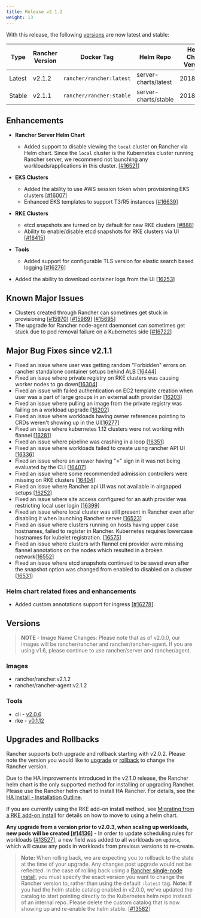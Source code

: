 ```yaml
---
title: Release v2.1.2
weight: 13
---
```


With this release, the following [versions](https://rancher.com/docs/rancher/v2.x/en/installation/server-tags/) are now latest and stable:

|Type | Rancher Version | Docker Tag |Helm Repo| Helm Chart Version |
|---|---|---|---|---|
| Latest | v2.1.2 | `rancher/rancher:latest` | server-charts/latest | 2018.11.1 |
| Stable | v2.1.1 | `rancher/rancher:stable` | server-charts/stable | 2018.10.2 |

## Enhancements

- **Rancher Server Helm Chart**
  - Added support to disable viewing the `local` cluster on Rancher via Helm chart. Since the `local` cluster is the Kubernetes cluster running Rancher server, we recommend not launching any workloads/applications in this cluster.  [[#16521](https://github.com/rancher/rancher/issues/16521)]

- **EKS Clusters**
  - Added the ability to use AWS session token when provisioning EKS clusters [[#16007](https://github.com/rancher/rancher/issues/16007)]
  - Enhanced EKS templates to support T3/R5 instances [[#16639](https://github.com/rancher/rancher/issues/16639)]

- **RKE Clusters**
  - etcd snapshots are turned on by default for new RKE clusters [[#888](https://github.com/rancher/rke/issues/888)]
  - Ability to enable/disable etcd snapshots for RKE clusters via UI [[#16415](https://github.com/rancher/rancher/issues/16415)]

- **Tools**
  - Added support for configurable TLS version for elastic search based logging [[#16276](https://github.com/rancher/rancher/issues/16276)]

- Added the ability to download container logs from the UI [[16253](https://github.com/rancher/rancher/issues/16253)]

## Known Major Issues

- Clusters created through Rancher can sometimes get stuck in provisioning [[#15970](https://github.com/rancher/rancher/issues/15970)] [[#15969](https://github.com/rancher/rancher/issues/15969)] [[#15695](https://github.com/rancher/rancher/issues/15695)]
- The upgrade for Rancher node-agent daemonset can sometimes get stuck due to pod removal failure on a Kubernetes side [[#16722](https://github.com/rancher/rancher/issues/16722)]

## Major Bug Fixes since v2.1.1

- Fixed an issue where user was getting random "Forbidden" errors on rancher standalone container setups behind ALB  [[16444](https://github.com/rancher/rancher/issues/16444)]
- Fixed an issue where private registry on RKE clusters was causing worker nodes to go down[[16304](https://github.com/rancher/rancher/issues/16304)]
- Fixed an issue with failed authentication on EC2 template creation when user was a part of large groups in an external auth provider  [[16203](https://github.com/rancher/rancher/issues/16203)]
- Fixed an issue where pulling an image from the private registry was failing on a workload upgrade [[16202](https://github.com/rancher/rancher/issues/16202)]
- Fixed an issue where workloads having owner references pointing to CRDs weren't showing up in the UI[[16277](https://github.com/rancher/rancher/issues/16277)]
- Fixed an issue where kubernetes 1.12 clusters were not working with flannel [[16281](https://github.com/rancher/rancher/issues/16281)]
- Fixed an issue where pipeline was crashing in a loop [[16351](https://github.com/rancher/rancher/issues/16351)]
- Fixed an issue where workloads failed to create using rancher API UI [[16336](https://github.com/rancher/rancher/issues/16336)]
- Fixed an issue where an answer having "=" sign in it was not being evaluated by the CLI [[16407](https://github.com/rancher/rancher/issues/16407)]
- Fixed an issue where some recommended admission controllers were missing on RKE clusters [[16404](https://github.com/rancher/rancher/issues/16404)]
- Fixed an issue where Rancher api UI was not available in airgapped setups [[16252](https://github.com/rancher/rancher/issues/16252)]
- Fixed an issue where site access configured for an auth provider was restricting local user login [[16399](https://github.com/rancher/rancher/issues/16399)]
- Fixed an issue where local cluster was still present in Rancher even after disabling it when launching Rancher server [[16523](https://github.com/rancher/rancher/issues/16523)]
- Fixed an issue where clusters running on hosts having upper case hostnames, failed to register in Rancher. Kubernetes requires lowercase hostnames for kubelet registration. [[16575](https://github.com/rancher/rancher/issues/16575)]
- Fixed an issue where clusters with flannel cni provider were missing flannel annotations on the nodes which resulted in a broken network[[16552](https://github.com/rancher/rancher/issues/16552)]
- Fixed an issue where etcd snapshots continued to be saved even after the snapshot option was changed from enabled to disabled on a cluster [[16531](https://github.com/rancher/rancher/issues/16531)]

### Helm chart related fixes and enhancements

- Added custom annotations support for ingress [[#16278](https://github.com/rancher/rancher/issues/16278)].

## Versions

> **NOTE** - Image Name Changes: Please note that as of v2.0.0, our images will be rancher/rancher and rancher/rancher-agent. If you are using v1.6, please continue to use rancher/server and rancher/agent.

### Images

- rancher/rancher:v2.1.2
- rancher/rancher-agent:v2.1.2

### Tools

- cli - [v2.0.6](https://github.com/rancher/cli/releases/tag/v2.0.6)
- rke - [v0.1.12](https://github.com/rancher/rke/releases/tag/v0.1.12)

## Upgrades and Rollbacks

Rancher supports both upgrade and rollback starting with v2.0.2.  Please note the version you would like to [upgrade](https://rancher.com/docs/rancher/v2.x/en/upgrades/) or [rollback](https://rancher.com/docs/rancher/v2.x/en/backups/rollbacks/) to change the Rancher version.

Due to the HA improvements introduced in the v2.1.0 release, the Rancher helm chart is the only supported method for installing or upgrading Rancher. Please use the Rancher helm chart to install HA Rancher. For details, see the [HA Install - Installation Outline](https://rancher.com/docs/rancher/v2.x/en/installation/ha/#installation-outline).

If you are currently using the RKE add-on install method, see [Migrating from a RKE add-on install](https://rancher.com/docs/rancher/v2.x/en/upgrades/upgrades/migrating-from-rke-add-on/) for details on how to move to using a helm chart.

**Any upgrade from a version prior to v2.0.3, when scaling up workloads, new pods will be created [[#14136](https://github.com/rancher/rancher/issues/14136)]** - In order to update scheduling rules for workloads [[#13527](https://github.com/rancher/rancher/issues/13527)], a new field was added to all workloads on `update`, which will cause any pods in workloads from previous versions to re-create.

> **Note:** When rolling back, we are expecting you to rollback to the state at the time of your upgrade. Any changes post upgrade would not be reflected. In the case of rolling back using a [Rancher single-node install](https://rancher.com/docs/rancher/v2.x/en/installation/single-node-install/), you must specify the exact version you want to change the Rancher version to, rather than using the default `:latest` tag.
> **Note:** If you had the helm stable catalog enabled in v2.0.0, we've updated the catalog to start pointing directly to the Kubernetes helm repo instead of an internal repo. Please delete the custom catalog that is now showing up and re-enable the helm stable. [[#13582](https://github.com/rancher/rancher/issues/13582)]
